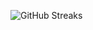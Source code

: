 ![GitHub Streaks](https://github-streaks-mqc9.onrender.com/streak/happilli/image?theme=midnight&cache_bust=1743270436&lang=ja)
